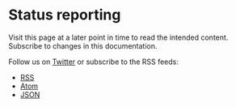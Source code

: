# Status reporting

Visit this page at a later point in time to read the intended content.
Subscribe to changes in this documentation.

Follow us on [Twitter](https://twitter.com/heptacom_gmbh) or subscribe to the RSS feeds:

* [RSS](../../news/rss2.xml)
* [Atom](../../news/atom1.xml)
* [JSON](../../news/json1.json)
